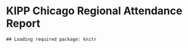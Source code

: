  KIPP Chicago Regional Attendance Report
========================================================

```
## Loading required package: knitr
```












